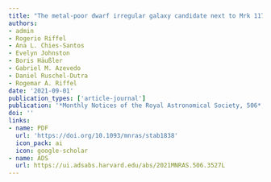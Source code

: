 ```yaml
---
title: "The metal-poor dwarf irregular galaxy candidate next to Mrk 1172"
authors:
- admin
- Rogerio Riffel
- Ana L. Chies-Santos
- Evelyn Johnston
- Boris Häußler
- Gabriel M. Azevedo
- Daniel Ruschel-Dutra
- Rogemar A. Riffel
date: '2021-09-01'
publication_types: ['article-journal']
publication: '*Monthly Notices of the Royal Astronomical Society, 506*, 3527-3539'
doi: ''
links:
- name: PDF
  url: 'https://doi.org/10.1093/mnras/stab1838'
  icon_pack: ai
  icon: google-scholar
- name: ADS
  url: https://ui.adsabs.harvard.edu/abs/2021MNRAS.506.3527L
---
```

